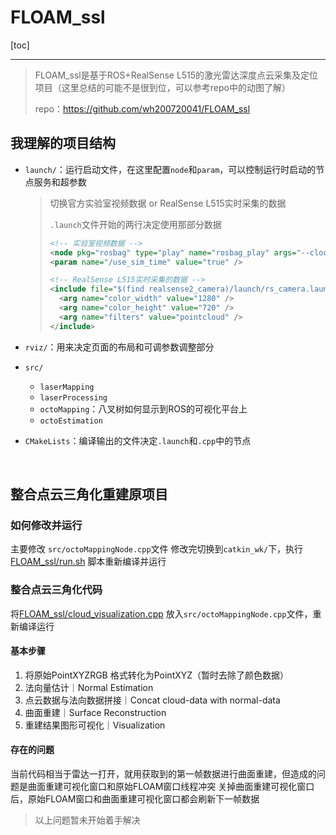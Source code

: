 # FLOAM_ssl

[toc]

-----

> FLOAM_ssl是基于ROS+RealSense L515的激光雷达深度点云采集及定位项目（这里总结的可能不是很到位，可以参考repo中的动图了解）
>
>  repo：https://github.com/wh200720041/FLOAM_ssl

## 我理解的项目结构

- `launch/`：运行启动文件，在这里配置`node`和`param`，可以控制运行时启动的节点服务和超参数

  > 切换官方实验室视频数据 or RealSense L515实时采集的数据
  >
  > `.launch`文件开始的两行决定使用那部分数据
  >
  > ```xml
  > <!-- 实验室视频数据 -->
  > <node pkg="rosbag" type="play" name="rosbag_play" args="--clock $(env HOME)/Downloads/L515_test.bag"/> 
  > <param name="/use_sim_time" value="true" />
  > 
  > <!-- RealSense L515实时采集的数据 -->
  > <include file="$(find realsense2_camera)/launch/rs_camera.launch">
  >   <arg name="color_width" value="1280" />
  >   <arg name="color_height" value="720" />
  >   <arg name="filters" value="pointcloud" />
  > </include>
  > ```

- `rviz/`：用来决定页面的布局和可调参数调整部分

- `src/`

  - `laserMapping`
  - `laserProcessing`
  - `octoMapping`：八叉树如何显示到ROS的可视化平台上
  - `octoEstimation`

- `CMakeLists`：编译输出的文件决定`.launch`和`.cpp`中的节点

<br/>

## 整合点云三角化重建原项目

### 如何修改并运行
主要修改 `src/octoMappingNode.cpp`文件
修改完切换到`catkin_wk/`下，执行 [FLOAM_ssl/run.sh](https://github.com/doubleZ0108/Play-with-NVIDIA-Jetson-Nano/blob/master/ROS/FLOAM_sslrun.sh)  脚本重新编译并运行



### 整合点云三角化代码
将[FLOAM_ssl/cloud_visualization.cpp](https://github.com/doubleZ0108/Play-with-NVIDIA-Jetson-Nano/blob/master/ROS/FLOAM_ssl/cloud_visualization.cpp) 放入`src/octoMappingNode.cpp`文件，重新编译运行

#### 基本步骤
1. 将原始PointXYZRGB 格式转化为PointXYZ（暂时去除了颜色数据）
2. 法向量估计｜Normal Estimation
3. 点云数据与法向数据拼接｜Concat cloud-data with normal-data
4. 曲面重建｜Surface Reconstruction
5. 重建结果图形可视化｜Visualization

#### 存在的问题
当前代码相当于雷达一打开，就用获取到的第一帧数据进行曲面重建，但造成的问题是曲面重建可视化窗口和原始FLOAM窗口线程冲突
关掉曲面重建可视化窗口后，原始FLOAM窗口和曲面重建可视化窗口都会刷新下一帧数据

> 以上问题暂未开始着手解决

